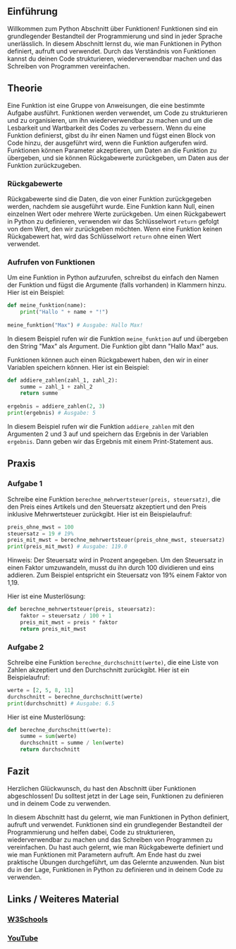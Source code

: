 ## Einführung

Willkommen zum Python Abschnitt über Funktionen! Funktionen sind ein grundlegender Bestandteil der Programmierung und sind in jeder Sprache unerlässlich. In diesem Abschnitt lernst du, wie man Funktionen in Python definiert, aufruft und verwendet. Durch das Verständnis von Funktionen kannst du deinen Code strukturieren, wiederverwendbar machen und das Schreiben von Programmen vereinfachen.

## Theorie

Eine Funktion ist eine Gruppe von Anweisungen, die eine bestimmte Aufgabe ausführt. Funktionen werden verwendet, um Code zu strukturieren und zu organisieren, um ihn wiederverwendbar zu machen und um die Lesbarkeit und Wartbarkeit des Codes zu verbessern. Wenn du eine Funktion definierst, gibst du ihr einen Namen und fügst einen Block von Code hinzu, der ausgeführt wird, wenn die Funktion aufgerufen wird. Funktionen können Parameter akzeptieren, um Daten an die Funktion zu übergeben, und sie können Rückgabewerte zurückgeben, um Daten aus der Funktion zurückzugeben.

### Rückgabewerte

Rückgabewerte sind die Daten, die von einer Funktion zurückgegeben werden, nachdem sie ausgeführt wurde. Eine Funktion kann Null, einen einzelnen Wert oder mehrere Werte zurückgeben. Um einen Rückgabewert in Python zu definieren, verwenden wir das Schlüsselwort `return` gefolgt von dem Wert, den wir zurückgeben möchten. Wenn eine Funktion keinen Rückgabewert hat, wird das Schlüsselwort `return` ohne einen Wert verwendet.

### Aufrufen von Funktionen

Um eine Funktion in Python aufzurufen, schreibst du einfach den Namen der Funktion und fügst die Argumente (falls vorhanden) in Klammern hinzu. Hier ist ein Beispiel:

```python
def meine_funktion(name):
    print("Hallo " + name + "!")
    
meine_funktion("Max") # Ausgabe: Hallo Max!
```

In diesem Beispiel rufen wir die Funktion `meine_funktion` auf und übergeben den String "Max" als Argument. Die Funktion gibt dann "Hallo Max!" aus.

Funktionen können auch einen Rückgabewert haben, den wir in einer Variablen speichern können. Hier ist ein Beispiel:

```python
def addiere_zahlen(zahl_1, zahl_2):
    summe = zahl_1 + zahl_2
    return summe
    
ergebnis = addiere_zahlen(2, 3)
print(ergebnis) # Ausgabe: 5
```

In diesem Beispiel rufen wir die Funktion `addiere_zahlen` mit den Argumenten 2 und 3 auf und speichern das Ergebnis in der Variablen `ergebnis`. Dann geben wir das Ergebnis mit einem Print-Statement aus.

## Praxis
### Aufgabe 1

Schreibe eine Funktion `berechne_mehrwertsteuer(preis, steuersatz)`, die den Preis eines Artikels und den Steuersatz akzeptiert und den Preis inklusive Mehrwertsteuer zurückgibt. Hier ist ein Beispielaufruf:

```python
preis_ohne_mwst = 100
steuersatz = 19 # 19%
preis_mit_mwst = berechne_mehrwertsteuer(preis_ohne_mwst, steuersatz)
print(preis_mit_mwst) # Ausgabe: 119.0
```

Hinweis: Der Steuersatz wird in Prozent angegeben. Um den Steuersatz in einen Faktor umzuwandeln, musst du ihn durch 100 dividieren und eins addieren. Zum Beispiel entspricht ein Steuersatz von 19% einem Faktor von 1,19.

Hier ist eine Musterlösung:

```python
def berechne_mehrwertsteuer(preis, steuersatz):
    faktor = steuersatz / 100 + 1
    preis_mit_mwst = preis * faktor
    return preis_mit_mwst
``` 

### Aufgabe 2

Schreibe eine Funktion `berechne_durchschnitt(werte)`, die eine Liste von Zahlen akzeptiert und den Durchschnitt zurückgibt. Hier ist ein Beispielaufruf:

```python
werte = [2, 5, 8, 11]
durchschnitt = berechne_durchschnitt(werte)
print(durchschnitt) # Ausgabe: 6.5
```

Hier ist eine Musterlösung:

```python
def berechne_durchschnitt(werte):
    summe = sum(werte)
    durchschnitt = summe / len(werte)
    return durchschnitt
``` 
## Fazit

Herzlichen Glückwunsch, du hast den Abschnitt über Funktionen abgeschlossen! Du solltest jetzt in der Lage sein, Funktionen zu definieren und in deinem Code zu verwenden.

In diesem Abschnitt hast du gelernt, wie man Funktionen in Python definiert, aufruft und verwendet. Funktionen sind ein grundlegender Bestandteil der Programmierung und helfen dabei, Code zu strukturieren, wiederverwendbar zu machen und das Schreiben von Programmen zu vereinfachen. Du hast auch gelernt, wie man Rückgabewerte definiert und wie man Funktionen mit Parametern aufruft. Am Ende hast du zwei praktische Übungen durchgeführt, um das Gelernte anzuwenden. Nun bist du in der Lage, Funktionen in Python zu definieren und in deinem Code zu verwenden.

## Links / Weiteres Material 

### [W3Schools](https://www.w3schools.com/python/python_functions.asp)

### [YouTube](https://www.youtube.com/watch?v=mgA-Ytr32Ys)